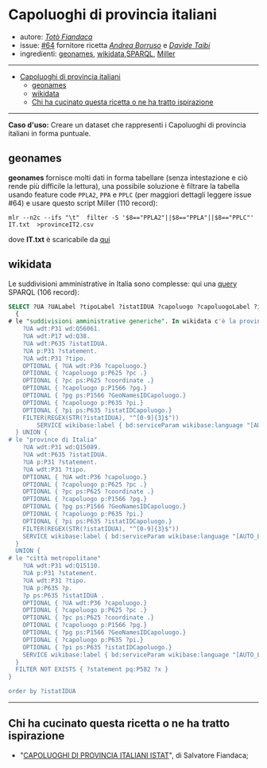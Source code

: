 # Capoluoghi di provincia italiani

* autore: _[Totò Fiandaca](https://twitter.com/totofiandaca?lang=it)_
* issue: [#64](https://github.com/opendatasicilia/tansignari/issues/64) fornitore ricetta *[Andrea Borruso](https://twitter.com/aborruso?lang=it)* e *[Davide Taibi](https://twitter.com/dataibi?lang=it)*
* ingredienti: [geonames](http://www.geonames.org/), [wikidata](https://www.wikidata.org/wiki/Wikidata:Main_Page),[SPARQL](https://it.wikipedia.org/wiki/SPARQL), [Miller](https://github.com/johnkerl/miller)

---

<!-- TOC -->

- [Capoluoghi di provincia italiani](#capoluoghi-di-provincia-italiani)
  - [geonames](#geonames)
  - [wikidata](#wikidata)
  - [Chi ha cucinato questa ricetta o ne ha tratto ispirazione](#chi-ha-cucinato-questa-ricetta-o-ne-ha-tratto-ispirazione)

<!-- /TOC -->

---

**Caso d'uso:** Creare un dataset che rappresenti i Capoluoghi di provincia italiani in forma puntuale.

## geonames

**geonames** fornisce molti dati in forma tabellare (senza intestazione e ciò rende più difficile la lettura), una possibile soluzione è filtrare la tabella usando feature code `PPLA2`, `PPA` e `PPLC` (per maggiori dettagli leggere issue #64) e usare questo script Miller (110 record):

```
mlr --n2c --ifs "\t"  filter -S '$8=="PPLA2"||$8=="PPLA"||$8=="PPLC"' IT.txt  >provinceIT2.csv
```

dove **IT.txt** è scaricabile da [qui](http://download.geonames.org/export/dump/)

## wikidata

Le suddivisioni amministrative in Italia sono complesse: qui una [query](https://bit.ly/2Dzqza6) SPARQL (106 record):

```SQL
SELECT ?UA ?UALabel ?tipoLabel ?istatIDUA ?capoluogo ?capoluogoLabel ?istatIDCapoluogo ?coordinate ?GeoNamesIDCapoluogo WHERE {
  {
# le "suddivisioni amministrative generiche". In wikidata c'è la provincia del Sud Sardegne
    ?UA wdt:P31 wd:Q56061.
    ?UA wdt:P17 wd:Q38.
    ?UA wdt:P635 ?istatIDUA.
    ?UA p:P31 ?statement.
    ?UA wdt:P31 ?tipo.
    OPTIONAL { ?UA wdt:P36 ?capoluogo.}
    OPTIONAL { ?capoluogo p:P625 ?pc .}
    OPTIONAL { ?pc ps:P625 ?coordinate .}
    OPTIONAL { ?capoluogo p:P1566 ?pg.}
    OPTIONAL { ?pg ps:P1566 ?GeoNamesIDCapoluogo.}
    OPTIONAL { ?capoluogo p:P635 ?pi.}
    OPTIONAL { ?pi ps:P635 ?istatIDCapoluogo.}
    FILTER(REGEX(STR(?istatIDUA), "^[0-9]{3}$"))
        SERVICE wikibase:label { bd:serviceParam wikibase:language "[AUTO_LANGUAGE],it". }
  } UNION {
# le "province di Italia"
    ?UA wdt:P31 wd:Q15089.
    ?UA wdt:P635 ?istatIDUA.
    ?UA p:P31 ?statement.
    ?UA wdt:P31 ?tipo.
    OPTIONAL { ?UA wdt:P36 ?capoluogo.}
    OPTIONAL { ?capoluogo p:P625 ?pc .}
    OPTIONAL { ?pc ps:P625 ?coordinate .}
    OPTIONAL { ?capoluogo p:P1566 ?pg.}
    OPTIONAL { ?pg ps:P1566 ?GeoNamesIDCapoluogo.}
    OPTIONAL { ?capoluogo p:P635 ?pi.}
    OPTIONAL { ?pi ps:P635 ?istatIDCapoluogo.}
    FILTER(REGEX(STR(?istatIDUA), "^[0-9]{3}$"))
    SERVICE wikibase:label { bd:serviceParam wikibase:language "[AUTO_LANGUAGE],it". }
  }
  UNION {
# le "città metropolitane"
    ?UA wdt:P31 wd:Q15110.
    ?UA p:P31 ?statement.
    ?UA wdt:P31 ?tipo.
    ?UA p:P635 ?p.
    ?p ps:P635 ?istatIDUA .
    OPTIONAL { ?UA wdt:P36 ?capoluogo.}
    OPTIONAL { ?capoluogo p:P625 ?pc .}
    OPTIONAL { ?pc ps:P625 ?coordinate .}
    OPTIONAL { ?capoluogo p:P1566 ?pg.}
    OPTIONAL { ?pg ps:P1566 ?GeoNamesIDCapoluogo.}
    OPTIONAL { ?capoluogo p:P635 ?pi.}
    OPTIONAL { ?pi ps:P635 ?istatIDCapoluogo.}
    SERVICE wikibase:label { bd:serviceParam wikibase:language "[AUTO_LANGUAGE],it". }
  }
  FILTER NOT EXISTS { ?statement pq:P582 ?x }
}

order by ?istatIDUA
```
---

## Chi ha cucinato questa ricetta o ne ha tratto ispirazione

- "[CAPOLUOGHI DI PROVINCIA ITALIANI ISTAT](https://pigrecoinfinito.wordpress.com/2019/04/25/capoluoghi-di-provincia-italiani-istat/)", di Salvatore Fiandaca;